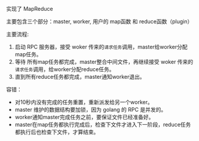 实现了 MapReduce 

主要包含三个部分：master,  worker, 用户的 map函数 和 reduce函数（plugin）

主要流程:

1. 启动 RPC 服务器，接受 woker 传来的`请求任务`调用，master给worker分配map任务。
2. 等待 所有map任务都完成，master整合中间文件，再继续接受 woker 传来的`请求任务`调用，给worker分配reduce任务。
3. 直到所有reduce任务都完成，master通知worker退出。

容错：

- 对10秒内没有完成的任务重置，重新派发给另一个worker。
- master 维护的数据结构要加锁，因为 golang 的 RPC 是并发的。
- worker通知master完成任务之前，要保证文件已经准备好。
- master在map任务都执行完成后，检查下文件才进入下一阶段，reduce任务都执行后也检查下文件，才算结束。

